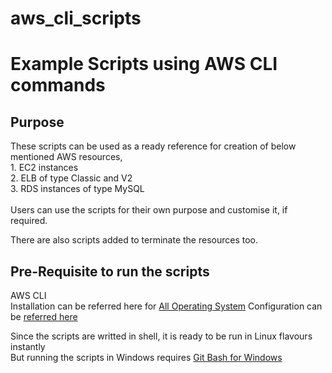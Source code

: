 # aws_cli_scripts
<h1>
Example Scripts using AWS CLI commands
</h1>

<h2>
Purpose 
</h2>
<p>
These scripts can be used as a ready reference for creation of below mentioned AWS resources,<br>
1. EC2 instances<br>
2. ELB of type Classic and V2<br>
3. RDS instances of type MySQL<br>
<br>
Users can use the scripts for their own purpose and customise it, if required.
</p>
<p>
There are also scripts added to terminate the resources too.
</p>

<h2>
Pre-Requisite to run the scripts
</h2>
<p>
AWS CLI<br>
Installation can be referred here for <a href="https://docs.aws.amazon.com/cli/latest/userguide/installing.html">All Operating System</a>
Configuration can be <a href="https://docs.aws.amazon.com/cli/latest/userguide/cli-chap-getting-started.html"> referred here</a> 
</p>
<p>
Since the scripts are writted in shell, it is ready to be run in Linux flavours instantly<br>
But running the scripts in Windows requires <a href="https://git-scm.com/downloads">Git Bash for Windows</a>